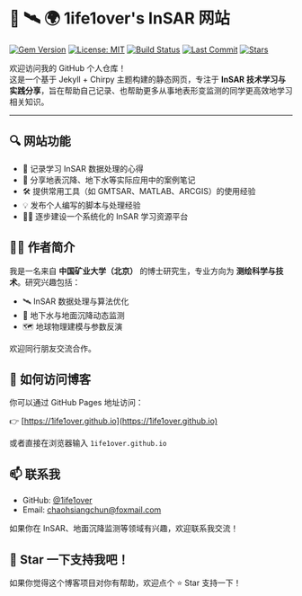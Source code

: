 # 🚀 🛰️ 🌍 1ife1over's InSAR 网站

[![Gem Version](https://img.shields.io/gem/v/jekyll-theme-chirpy?color=brightgreen)][gem]
[![License: MIT](https://img.shields.io/github/license/1ife1over/1ife1over.github.io?color=blue)][mit]
[![Build Status](https://github.com/1ife1over/1ife1over.github.io/actions/workflows/pages-deploy.yml/badge.svg)](https://github.com/1ife1over/1ife1over.github.io/actions)
[![Last Commit](https://img.shields.io/github/last-commit/1ife1over/1ife1over.github.io?color=orange)](https://github.com/1ife1over/1ife1over.github.io/commits/main)
[![Stars](https://img.shields.io/github/stars/1ife1over/1ife1over.github.io?style=social)](https://github.com/1ife1over/1ife1over.github.io/stargazers)

欢迎访问我的 GitHub 个人仓库！  
这是一个基于 Jekyll + Chirpy 主题构建的静态网页，专注于 **InSAR 技术学习与实践分享**，旨在帮助自己记录、也帮助更多从事地表形变监测的同学更高效地学习相关知识。

---

## 🔍 网站功能

- 📖 记录学习 InSAR 数据处理的心得
- 🧪 分享地表沉降、地下水等实际应用中的案例笔记
- 🛠 提供常用工具（如 GMTSAR、MATLAB、ARCGIS）的使用经验
- 💡 发布个人编写的脚本与处理经验
- 👨‍🔬 逐步建设一个系统化的 InSAR 学习资源平台


## 🧑‍🎓 作者简介

我是一名来自 **中国矿业大学（北京）** 的博士研究生，专业方向为 **测绘科学与技术**。研究兴趣包括：

- 🛰️ InSAR 数据处理与算法优化  
- 🌊 地下水与地面沉降动态监测  
- 🗺️ 地球物理建模与参数反演  

欢迎同行朋友交流合作。


## 📌 如何访问博客

你可以通过 GitHub Pages 地址访问：

👉 [https://1ife1over.github.io](https://1ife1over.github.io)

或者直接在浏览器输入 `1ife1over.github.io`



## 📫 联系我

- GitHub: [@1ife1over](https://github.com/1ife1over)
- Email: chaohsiangchun@foxmail.com

如果你在 InSAR、地面沉降监测等领域有兴趣，欢迎联系我交流！


## 🌟 Star 一下支持我吧！

如果你觉得这个博客项目对你有帮助，欢迎点个 ⭐ Star 支持一下！


[gem]: https://rubygems.org/gems/jekyll-theme-chirpy
[mit]: https://github.com/1ife1over/1ife1over.github.io/blob/main/LICENSE

